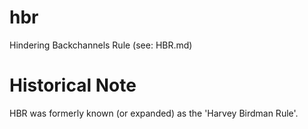 hbr
===

Hindering Backchannels Rule (see: HBR.md)

# Historical Note

HBR was formerly known (or expanded) as the 'Harvey Birdman Rule'.
